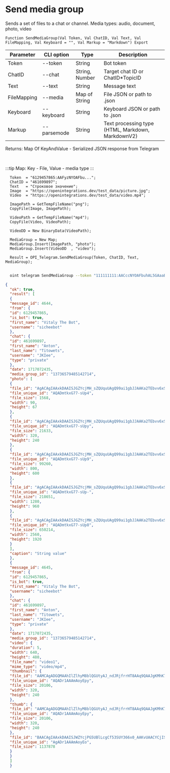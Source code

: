 ﻿---
sidebar_position: 7
---

# Send media group
 Sends a set of files to a chat or channel. Media types: audio, document, photo, video



`Function SendMediaGroup(Val Token, Val ChatID, Val Text, Val FileMapping, Val Keyboard = "", Val Markup = "Markdown") Export`

  | Parameter | CLI option | Type | Description |
  |-|-|-|-|
  | Token | --token | String | Bot token |
  | ChatID | --chat | String, Number | Target chat ID or ChatID*TopicID |
  | Text | --text | String | Message text |
  | FileMapping | --media | Map of String | File JSON or path to .json |
  | Keyboard | --keyboard | String | Keyboard JSON or path to .json |
  | Markup | --parsemode | String | Text processing type (HTML, Markdown, MarkdownV2) |

  
  Returns:  Map Of KeyAndValue - Serialized JSON response from Telegram

<br/>

:::tip
Map: Key - File, Value - media type
:::
<br/>


```bsl title="Code example"
  Token  = "6129457865:AAFyzNYOAFbu...";
  ChatID = "461699897";
  Text   = "Строковое значение";
  Image  = "https://openintegrations.dev/test_data/picture.jpg";
  Video  = "https://openintegrations.dev/test_data/video.mp4";
  
  ImagePath = GetTempFileName("png");
  CopyFile(Image, ImagePath);
  
  VideoPath = GetTempFileName("mp4");
  CopyFile(Video, VideoPath);
  
  VideoDD = New BinaryData(VideoPath);
  
  MediaGroup = New Map;
  MediaGroup.Insert(ImagePath, "photo");
  MediaGroup.Insert(VideoDD  , "video");
  
  Result = OPI_Telegram.SendMediaGroup(Token, ChatID, Text, MediaGroup);
```



```sh title="CLI command example"
    
  oint telegram SendMediaGroup --token "111111111:AACccNYOAFbuhAL5GAaaBbbbOjZYFvLZZZZ" --chat %chat% --text %text% --media %media% --keyboard %keyboard% --parsemode %parsemode%

```

```json title="Result"
{
  "ok": true,
  "result": [
  {
  "message_id": 4644,
  "from": {
  "id": 6129457865,
  "is_bot": true,
  "first_name": "Vitaly The Bot",
  "username": "sicheebot"
  },
  "chat": {
  "id": 461699897,
  "first_name": "Anton",
  "last_name": "Titowets",
  "username": "JKIee",
  "type": "private"
  },
  "date": 1717072435,
  "media_group_id": "13736579485142714",
  "photo": [
  {
  "file_id": "AgACAgIAAxkDAAISJGZYcjMH_sZQUquUAgQ99ai1gbJJAAKa2TEbvv6xSgxyd39G8AuyAQADAgADcwADNQQ",
  "file_unique_id": "AQADmtkxG77-sUp4",
  "file_size": 1568,
  "width": 90,
  "height": 67
  },
  {
  "file_id": "AgACAgIAAxkDAAISJGZYcjMH_sZQUquUAgQ99ai1gbJJAAKa2TEbvv6xSgxyd39G8AuyAQADAgADbQADNQQ",
  "file_unique_id": "AQADmtkxG77-sUpy",
  "file_size": 21633,
  "width": 320,
  "height": 240
  },
  {
  "file_id": "AgACAgIAAxkDAAISJGZYcjMH_sZQUquUAgQ99ai1gbJJAAKa2TEbvv6xSgxyd39G8AuyAQADAgADeAADNQQ",
  "file_unique_id": "AQADmtkxG77-sUp9",
  "file_size": 99260,
  "width": 800,
  "height": 600
  },
  {
  "file_id": "AgACAgIAAxkDAAISJGZYcjMH_sZQUquUAgQ99ai1gbJJAAKa2TEbvv6xSgxyd39G8AuyAQADAgADeQADNQQ",
  "file_unique_id": "AQADmtkxG77-sUp-",
  "file_size": 218651,
  "width": 1280,
  "height": 960
  },
  {
  "file_id": "AgACAgIAAxkDAAISJGZYcjMH_sZQUquUAgQ99ai1gbJJAAKa2TEbvv6xSgxyd39G8AuyAQADAgADdwADNQQ",
  "file_unique_id": "AQADmtkxG77-sUp8",
  "file_size": 650214,
  "width": 2560,
  "height": 1920
  }
  ],
  "caption": "String value"
  },
  {
  "message_id": 4645,
  "from": {
  "id": 6129457865,
  "is_bot": true,
  "first_name": "Vitaly The Bot",
  "username": "sicheebot"
  },
  "chat": {
  "id": 461699897,
  "first_name": "Anton",
  "last_name": "Titowets",
  "username": "JKIee",
  "type": "private"
  },
  "date": 1717072435,
  "media_group_id": "13736579485142714",
  "video": {
  "duration": 5,
  "width": 640,
  "height": 480,
  "file_name": "video1",
  "mime_type": "video/mp4",
  "thumbnail": {
  "file_id": "AAMCAgADGQMAAhIlZlhyM8blQGUtyAJ_ndJRjfrrHT8AAq9QAAJgKMhK7ZjJRS8XMtIBAAdtAAM1BA",
  "file_unique_id": "AQADr1AAAmAoyEpy",
  "file_size": 20106,
  "width": 320,
  "height": 240
  },
  "thumb": {
  "file_id": "AAMCAgADGQMAAhIlZlhyM8blQGUtyAJ_ndJRjfrrHT8AAq9QAAJgKMhK7ZjJRS8XMtIBAAdtAAM1BA",
  "file_unique_id": "AQADr1AAAmAoyEpy",
  "file_size": 20106,
  "width": 320,
  "height": 240
  },
  "file_id": "BAACAgIAAxkDAAISJWZYcjPG5UBlLcgCf53SUY366x0_AAKvUAACYCjISu2YyUUvFzLSNQQ",
  "file_unique_id": "AgADr1AAAmAoyEo",
  "file_size": 1137878
  }
  }
  ]
  }
```
